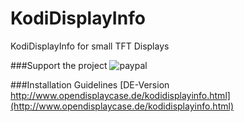 # KodiDisplayInfo
KodiDisplayInfo for small TFT Displays

###Support the project
<a herf="https://www.paypal.com/cgi-bin/webscr?cmd=_s-xclick&hosted_button_id=LNU4GGC8WDQY6" target="_blank"><img src="https://www.paypalobjects.com/de_DE/DE/i/btn/btn_donateCC_LG.gif" alt="paypal" /></a>

###Installation Guidelines
[DE-Version http://www.opendisplaycase.de/kodidisplayinfo.html](http://www.opendisplaycase.de/kodidisplayinfo.html)
